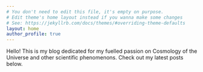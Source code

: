 ```yaml
---
# You don't need to edit this file, it's empty on purpose.
# Edit theme's home layout instead if you wanna make some changes
# See: https://jekyllrb.com/docs/themes/#overriding-theme-defaults
layout: home
author_profile: true
---
```

Hello! This is my blog dedicated for my fuelled passion on Cosmology of the Universe and other scientific phenomenons. Check out my latest posts below.
